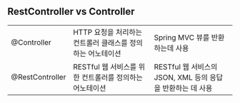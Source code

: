 ## RestController vs Controller
<table>
    <tr>
        <td>@Controller</td>
        <td>HTTP 요청을 처리하는 컨트롤러 클래스를 정의하는 어노테이션</td>
        <td>Spring MVC 뷰를 반환하는데 사용</td>
    </tr>
    <tr>
        <td>@RestController</td>
        <td>RESTful 웹 서비스를 위한 컨트롤러를 정의하는 어노테이션</td>
        <td>RESTful 웹 서비스의 JSON, XML 등의 응답을 반환하는 데 사용</td>
    </tr>
</table>